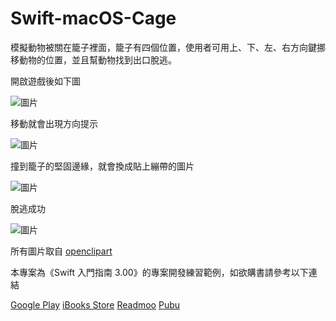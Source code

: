 # Swift-macOS-Cage

模擬動物被關在籠子裡面，籠子有四個位置，使用者可用上、下、左、右方向鍵挪移動物的位置，並且幫動物找到出口脫逃。

開啟遊戲後如下圖

![圖片](https://farm5.staticflickr.com/4435/36061086750_9be4306270_n.jpg "Test01")

移動就會出現方向提示

![圖片](https://farm5.staticflickr.com/4348/36321058081_7748025997_n.jpg "Test02")

撞到籠子的堅固邊緣，就會換成貼上繃帶的圖片

![圖片](https://farm5.staticflickr.com/4332/36061086600_c9a34951df_n.jpg "Test01")

脫逃成功

![圖片](https://farm5.staticflickr.com/4332/36321057911_cba31334ec_n.jpg "Test01")

所有圖片取自 [openclipart](https://openclipart.org/ "openclipart")

本專案為《Swift 入門指南 3.00》的專案開發練習範例，如欲購書請參考以下連結

[Google Play](https://play.google.com/store/books/details?id=AO9IBwAAQBAJ)
[iBooks Store](https://itunes.apple.com/us/book/id1079291979)
[Readmoo](https://readmoo.com/book/210034848000101)
[Pubu](http://www.pubu.com.tw/ebook/65565?apKey=576b20f092)

